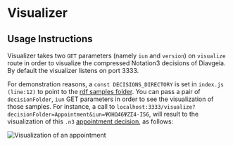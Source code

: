 Visualizer
==========

## Usage Instructions

Visualizer takes two `GET` parameters (namely `iun` and `version`) on `visualize` route in order to visualize the compressed Notation3 decisions of Diavgeia. By default the visualizer listens on port 3333.

For demonstration reasons, a `const DECISIONS_DIRECTORY` is set in `index.js (line:12)` to point to the [rdf samples folder](https://github.com/themisb/diavgeiaRedefined/tree/master/rdf/samples). You can pass a pair of `decisionFolder`, `iun` GET parameters in order to see the visualization of those samples. For instance, a call to `localhost:3333/visualize?decisionFolder=Appointment&iun=ΨΟΗΩ46ΨΖΣ4-Ι56`, will result to the visualization of this `.n3` [appointment decision](https://github.com/themisb/gsoc17-diavgeia/blob/master/rdf/samples/Appointment/%CE%A8%CE%9F%CE%97%CE%A946%CE%A8%CE%96%CE%A34-%CE%9956.n3), as follows:

![Visualization of an appointment](http://image.ibb.co/g1Y0U5/visualization.png)